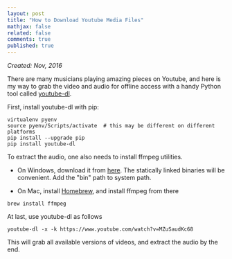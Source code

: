 ```yaml
---
layout: post
title: "How to Download Youtube Media Files"
mathjax: false
related: false
comments: true
published: true
---
```



_Created: Nov, 2016_

There are many musicians playing amazing pieces on Youtube, and here is my way to grab the video and audio for offline access with a handy Python tool called [youtube-dl](https://rg3.github.io/youtube-dl/). 

First, install youtube-dl with pip: 

```
virtualenv pyenv
source pyenv/Scripts/activate  # this may be different on different platforms
pip install --upgrade pip
pip install youtube-dl
```

To extract the audio, one also needs to install ffmpeg utilities. 

* On Windows, download it from [here](https://ffmpeg.zeranoe.com/builds/). The statically linked binaries will be convenient. Add the "bin" path to system path. 

* On Mac, install [Homebrew](http://brew.sh/), and install ffmpeg from there

```
brew install ffmpeg
```

At last, use youtube-dl as follows

```
youtube-dl -x -k https://www.youtube.com/watch?v=MZuSaudKc68
```

This will grab all available versions of videos, and extract the audio by the end. 

